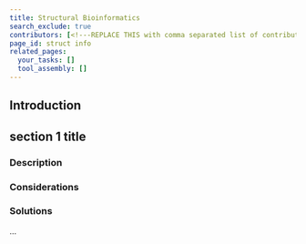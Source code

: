 ```yaml
---
title: Structural Bioinformatics
search_exclude: true
contributors: [<!---REPLACE THIS with comma separated list of contributors--->]
page_id: struct info
related_pages: 
  your_tasks: []
  tool_assembly: []
---
```


<!--- Domain pages should detail the particular data management challenges of the domain, typically by complementing and extending one or more existing Problem pages.
In the event that no adequate Problem page exists for a problem that can be generalized across domains, consider first contributing to create one or raising a GitHub issue. However, if a problem is entirely domain specific, then it should be fully detailed within the respective Domain page. --->

## Introduction

<!--- In this section you should provide a brief overview of the domain from the data management perspective, mentioning and putting into context the challenges that are particular to the domain, which will be the object of sections below. --->


## section 1 title
 
### Description
<!--- Sections within Domain pages (aside from "Introduction" at the start and "Relevant tools and resources " at the end) should focus on particular data management problems, which should be described in this first sub-section.
For problems that are fully domain-specific, a detailed description is merited.
For detailing the domain-specific challenges of a problem that is generic, please link to the corresponding generic Problem page before going into the domain-specific challenges. --->

### Considerations <!--- (optional) --->
<!---  Direct and concise considerations, structured in bullet points and typically framed as questions RDMkit reader should ask themselves in order to arrive at the best solution among those listed below. One level of nesting of bullet points within considerations is fine, but more levels should be avoided. --->


### Solutions
<!--- Detail, either in normal text or in bullet points, the domain-specific solutions to the problem. Do not merely list tools or resources, as they will be automatically listed in the bottom section, but you can and should mention tools and resources listed below if you detail their usage to solve the problem. --->

<!--- ## Section 2 Title --->
<!--- Add more sections as needed, with the same subsections as above. --->
...


